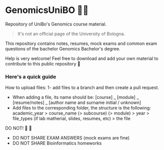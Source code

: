 # GenomicsUniBO 🧬🌴
Repository of UniBo's Genomics course material. 

> It's not an official page of the University of Bologna.

This repository contains notes, resumes, mock exams and common exam questions of the bachelor Genomics Bachelor's degree.  

Help is very welcome! Feel free to download and add your own material to contribute to this public repository 💙  

### Here's a quick guide

How to upload files:
1- add files to a branch and then create a pull request. 

- When adding a file, its name should be: [course] _ [module] _ [resume/notes] _ [author name and surname initial / unknown]
- Add files to the corresponding folder, the structure is the following:  
    academic_year > course_name (> subcourse) (> module) > year > file_types (if lab matherial, slides, resumes, etc) > the file

DO NOT! 💢 🚯
- DO NOT SHARE EXAM ANSWERS (mock exams are fine)
- DO NOT SHARE Bioinformatics homeworks
